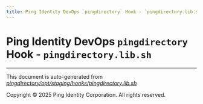 ```yaml
---
title: Ping Identity DevOps `pingdirectory` Hook - `pingdirectory.lib.sh`
---
```


# Ping Identity DevOps `pingdirectory` Hook - `pingdirectory.lib.sh`

---
This document is auto-generated from _[pingdirectory/opt/staging/hooks/pingdirectory.lib.sh](https://github.com/pingidentity/pingidentity-docker-builds/blob/master/pingdirectory/opt/staging/hooks/pingdirectory.lib.sh)_

Copyright © 2025 Ping Identity Corporation. All rights reserved.
